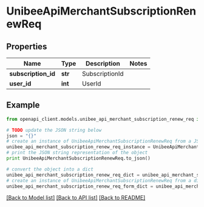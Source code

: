 # UnibeeApiMerchantSubscriptionRenewReq


## Properties

Name | Type | Description | Notes
------------ | ------------- | ------------- | -------------
**subscription_id** | **str** | SubscriptionId | 
**user_id** | **int** | UserId | 

## Example

```python
from openapi_client.models.unibee_api_merchant_subscription_renew_req import UnibeeApiMerchantSubscriptionRenewReq

# TODO update the JSON string below
json = "{}"
# create an instance of UnibeeApiMerchantSubscriptionRenewReq from a JSON string
unibee_api_merchant_subscription_renew_req_instance = UnibeeApiMerchantSubscriptionRenewReq.from_json(json)
# print the JSON string representation of the object
print UnibeeApiMerchantSubscriptionRenewReq.to_json()

# convert the object into a dict
unibee_api_merchant_subscription_renew_req_dict = unibee_api_merchant_subscription_renew_req_instance.to_dict()
# create an instance of UnibeeApiMerchantSubscriptionRenewReq from a dict
unibee_api_merchant_subscription_renew_req_form_dict = unibee_api_merchant_subscription_renew_req.from_dict(unibee_api_merchant_subscription_renew_req_dict)
```
[[Back to Model list]](../README.md#documentation-for-models) [[Back to API list]](../README.md#documentation-for-api-endpoints) [[Back to README]](../README.md)


